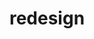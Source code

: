 ---
layout: post
main: false
status: wip
category: thoughts
subcategory: blog
back: thoughts.html
title: redesign
quote: My slow web movement. 
--- 